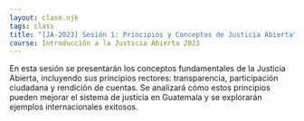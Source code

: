 ```yaml
---
layout: clase.njk
tags: class
title: "[JA-2023] Sesión 1: Principios y Conceptos de Justicia Abierta"
course: Introducción a la Justicia Abierta 2023
---
```

En esta sesión se presentarán los conceptos fundamentales de la Justicia Abierta, incluyendo sus principios rectores: transparencia, participación ciudadana y rendición de cuentas. Se analizará cómo estos principios pueden mejorar el sistema de justicia en Guatemala y se explorarán ejemplos internacionales exitosos.